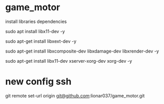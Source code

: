# game_motor

install libraries dependencies

sudo apt install libx11-dev -y

sudo apt-get install libxext-dev -y

sudo apt-get install libxcomposite-dev libxdamage-dev libxrender-dev -y

sudo apt-get install libx11-dev xserver-xorg-dev xorg-dev -y

# new config ssh 
git remote set-url origin git@github.com:lionar037/game_motor.git
























